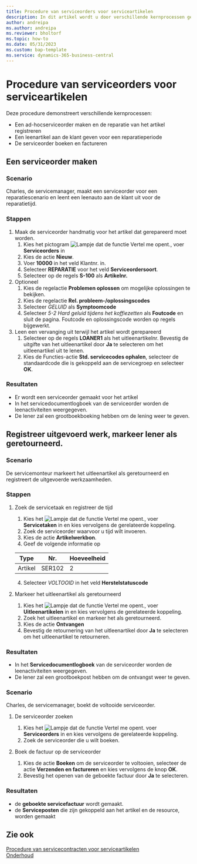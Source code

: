 ```yaml
---
title: Procedure van serviceorders voor serviceartikelen
description: In dit artikel wordt u door verschillende kernprocessen geleid waarbij serviceorders en artikelen betrokken zijn.
author: andreipa
ms.author: andreipa
ms.reviewer: bholtorf
ms.topic: how-to
ms.date: 05/31/2023
ms.custom: bap-template
ms.service: dynamics-365-business-central
---
```


# <a name="walkthrough-of-service-orders-for-service-items"></a>Procedure van serviceorders voor serviceartikelen

Deze procedure demonstreert verschillende kernprocessen:

- Een ad-hocserviceorder maken en de reparatie van het artikel registreren
- Een leenartikel aan de klant geven voor een reparatieperiode
- De serviceorder boeken en factureren
    
## <a name="creating-a-service-order"></a>Een serviceorder maken

### <a name="scenario"></a>Scenario

Charles, de servicemanager, maakt een serviceorder voor een reparatiescenario en leent een leenauto aan de klant uit voor de reparatietijd.

### <a name="steps"></a>Stappen

1. Maak de serviceorder handmatig voor het artikel dat gerepareerd moet worden.
   1. Kies het pictogram ![Lampje dat de functie Vertel me opent.](../../media/ui-search/search_small.png "Vertel me wat u wilt doen"), voer **Serviceorders** in
   2. Kies de actie **Nieuw**.
   3. Voer **10000** in het veld Klantnr. in.
   4. Selecteer **REPARATIE** voor het veld **Serviceordersoort**.
   5. Selecteer op de regels **S-100** als **Artikelnr.**
2. Optioneel
   1. Kies de regelactie **Problemen oplossen** om mogelijke oplossingen te bekijken.
   2. Kies de regelactie **Rel. probleem-/oplossingscodes**
   3. Selecteer *GELUID* als **Symptoomcode**
   4. Selecteer *5-2 Hard geluid tijdens het koffiezetten* als **Foutcode** en sluit de pagina. Foutcode en oplossingscode worden op regels bijgewerkt.
3. Leen een vervanging uit terwijl het artikel wordt gerepareerd
   1. Selecteer op de regels **LOANER1** als het uitleenartikelnr. Bevestig de uitgifte van het uitleenartikel door **Ja** te selecteren om het uitleenartikel uit te lenen. 
   2. Kies de Functies-actie **Std. servicecodes ophalen**, selecteer de standaardcode die is gekoppeld aan de servicegroep en selecteer **OK**.
   
### <a name="results"></a>Resultaten

- Er wordt een serviceorder gemaakt voor het artikel
- In het servicedocumentlogboek van de serviceorder worden de leenactiviteiten weergegeven.
- De lener zal een grootboekboeking hebben om de lening weer te geven.
   

## <a name="register-performed-work-mark-loaner-as-returned"></a>Registreer uitgevoerd werk, markeer lener als geretourneerd.

### <a name="scenario-1"></a>Scenario

De servicemonteur markeert het uitleenartikel als geretourneerd en registreert de uitgevoerde werkzaamheden.

### <a name="steps-1"></a>Stappen

1. Zoek de servicetaak en registreer de tijd 
   1. Kies het ![Lampje dat de functie Vertel me opent.](../../media/ui-search/search_small.png "Vertel me wat u wilt doen"), voer **Servicetaken** in en kies vervolgens de gerelateerde koppeling.
   2. Zoek de serviceorder waarvoor u tijd wilt invoeren.
   3. Kies de actie **Artikelwerkbon**.
   4. Geef de volgende informatie op

    |Type|Nr.|Hoeveelheid|
    |----|---|--------|  
    |Artikel|SER102|2|

   4. Selecteer *VOLTOOID* in het veld **Herstelstatuscode**
    
2. Markeer het uitleenartikel als geretourneerd
   1. Kies het ![Lampje dat de functie Vertel me opent.](../../media/ui-search/search_small.png "Vertel me wat u wilt doen"), voer **Uitleenartikelen** in en kies vervolgens de gerelateerde koppeling.
   2. Zoek het uitleenartikel en markeer het als geretourneerd.
   3. Kies de actie **Ontvangen** 
   4. Bevestig de retournering van het uitleenartikel door **Ja** te selecteren om het uitleenartikel te retourneren.
      
### <a name="results-1"></a>Resultaten

- In het **Servicedocumentlogboek** van de serviceorder worden de leenactiviteiten weergegeven.
- De lener zal een grootboekpost hebben om de ontvangst weer te geven.


### <a name="scenario-2"></a>Scenario

Charles, de servicemanager, boekt de voltooide serviceorder.

1. De serviceorder zoeken 
   1. Kies het ![Lampje dat de functie Vertel me opent.](../../media/ui-search/search_small.png "Vertel me wat u wilt doen") voer **Serviceorders** in en kies vervolgens de gerelateerde koppeling.
   2. Zoek de serviceorder die u wilt boeken.

2. Boek de factuur op de serviceorder
   1. Kies de actie **Boeken** om de serviceorder te voltooien, selecteer de actie **Verzenden en factureren** en kies vervolgens de knop **OK**.
   2. Bevestig het openen van de geboekte factuur door **Ja** te selecteren. 
### <a name="results-2"></a>Resultaten

- de **geboekte servicefactuur** wordt gemaakt.
- de **Serviceposten** die zijn gekoppeld aan het artikel en de resource, worden gemaakt

## <a name="see-also"></a>Zie ook
[Procedure van servicecontracten voor serviceartikelen](service-contract-flow.md)  
[Onderhoud](../../service-service.md)
